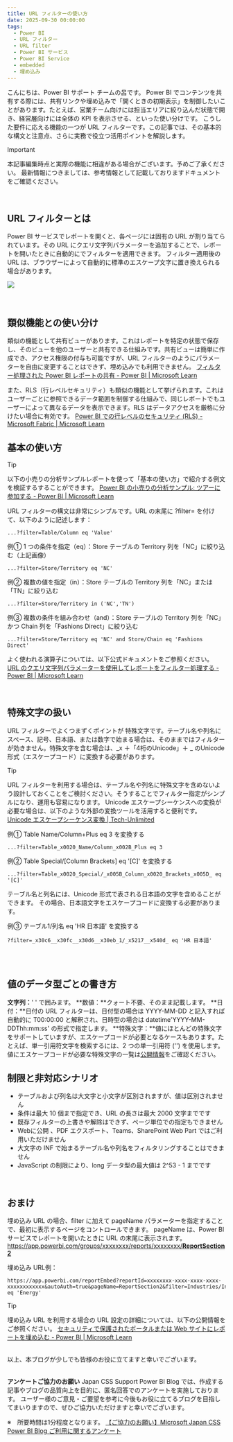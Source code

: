 ```yaml
---
title: URL フィルターの使い方 
date: 2025-09-30 00:00:00 
tags:
  - Power BI
  - URL フィルター
  - URL filter
  - Power BI サービス
  - Power BI Service
  - embedded
  - 埋め込み
---
```

こんにちは、Power BI サポート チームの呂です。
Power BI でコンテンツを共有する際には、共有リンクや埋め込みで「開くときの初期表示」を制御したいことがあります。たとえば、営業チーム向けには担当エリアに絞り込んだ状態で開き、経営層向けには全体の KPI を表示させる、といった使い分けです。
こうした要件に応える機能の一つが URL フィルターです。この記事では、その基本的な構文と注意点、さらに実務で役立つ活用ポイントを解説します。

<!-- more -->
> [!IMPORTANT]  
> 本記事編集時点と実際の機能に相違がある場合がございます。予めご了承ください。
> 最新情報につきましては、参考情報として記載しておりますドキュメントをご確認ください。

</br>

## URL フィルターとは 
Power BI サービスでレポートを開くと、各ページには固有の URL が割り当てられています。その URL にクエリ文字列パラメーターを追加することで、レポートを開いたときに自動的にでフィルターを適用できます。 
フィルター適用後の URL は、ブラウザーによって自動的に標準のエスケープ文字に置き換えられる場合があります。 
<div align="left">
<img src="Picture1.png">
</div>

</br>
</br>

## 類似機能との使い分け
類似の機能として共有ビューがあります。これはレポートを特定の状態で保存し、そのビューを他のユーザーと共有できる仕組みです。共有ビューは簡単に作成でき、アクセス権限の付与も可能ですが、URL フィルターのようにパラメーターを自由に変更することはできず、埋め込みでも利用できません。
[フィルター処理された Power BI レポートの共有 - Power BI | Microsoft Learn](https://learn.microsoft.com/ja-jp/power-bi/collaborate-share/service-share-reports)

また、RLS（行レベルセキュリティ）も類似の機能として挙げられます。これはユーザーごとに参照できるデータ範囲を制御する仕組みで、同じレポートでもユーザーによって異なるデータを表示できます。RLS はデータアクセスを厳格に分けたい場合に有効です。
[Power BI での行レベルのセキュリティ (RLS) - Microsoft Fabric | Microsoft Learn](https://learn.microsoft.com/ja-jp/fabric/security/service-admin-row-level-security)
</br>

## 基本の使い方
> [!TIP]
以下の小売りの分析サンプルレポートを使って「基本の使い方」で紹介する例文を検証するすることができます。
[Power BI の小売りの分析サンプル: ツアーに参加する - Power BI | Microsoft Learn](https://learn.microsoft.com/ja-jp/power-bi/create-reports/sample-retail-analysis#get-the-built-in-sample-in-the-power-bi-service)

URL フィルターの構文は非常にシンプルです。URL の末尾に ?filter= を付けて、以下のように記述します：
```
...?filter=Table/Column eq 'Value'
```

例①	1 つの条件を指定（eq）：Store テーブルの Territory 列を「NC」に絞り込む（上記画像）
```
...?filter=Store/Territory eq 'NC'
```

例②	複数の値を指定（in）：Store テーブルの Territory 列を「NC」または「TN」に絞り込む
```
...?filter=Store/Territory in ('NC','TN')
```

例③	複数の条件を組み合わせ（and）：Store テーブルの Territory 列を「NC」かつ Chain 列を「Fashions Direct」に絞り込む
```
...?filter=Store/Territory eq 'NC' and Store/Chain eq 'Fashions Direct'
```

よく使われる演算子については、以下公式ドキュメントをご参照ください。
[URL のクエリ文字列パラメーターを使用してレポートをフィルター処理する - Power BI | Microsoft Learn](https://learn.microsoft.com/ja-jp/power-bi/collaborate-share/service-url-filters#operators)

</br>

## 特殊文字の扱い
URL フィルターでよくつまずくポイントが 特殊文字です。テーブル名や列名にスペース、記号、日本語、または数字で始まる場合は、そのままではフィルターが効きません。特殊文字を含む場合は、_x ＋「4桁のUnicode」＋ _ のUnicode 形式（エスケープコード）に変換する必要があります。

> [!TIP]
URL フィルターを利用する場合は、テーブル名や列名に特殊文字を含めないよう設計しておくことをご検討ください。そうすることでフィルター指定がシンプルになり、運用も容易になります。
Unicode エスケープシーケンスへの変換が必要な場合は、以下のような外部の変換ツールを活用すると便利です。
[Unicode エスケープシーケンス変換 | Tech-Unlimited](https://tech-unlimited.com/escape-unicode.html)

例①	Table Name/Column+Plus eq 3 を変換する
```
...?filter=Table_x0020_Name/Column_x002B_Plus eq 3
```

例②	Table Special/[Column Brackets] eq '[C]' を変換する
```
...?filter=Table_x0020_Special/_x005B_Column_x0020_Brackets_x005D_ eq '[C]'
```

テーブル名と列名には、Unicode 形式で表される日本語の文字を含めることができます。
その場合、日本語文字をエスケープコードに変換する必要があります。

例③	テーブル1/列名 eq 'HR 日本語' を変換する
```
?filter=_x30c6__x30fc__x30d6__x30eb_1/_x5217__x540d_ eq 'HR 日本語'
```

</br>
</br>

## 値のデータ型ごとの書き方
**文字列：**' ' で囲みます。
**数値：**クォート不要、そのまま記載します。
**日付：**日付の URL フィルターは、日付型の場合は YYYY-MM-DD と記入すれば自動的に T00:00:00 と解釈され、日時型の場合は datetime'YYYY-MM-DDThh:mm:ss' の形式で指定します。
**特殊文字：**値にほとんどの特殊文字をサポートしていますが、エスケープコードが必要となるケースもあります。たとえば、単一引用符文字を検索するには、2 つの単一引用符 ('') を使用します。値にエスケープコードが必要な特殊文字の一覧は[公開情報](https://learn.microsoft.com/ja-jp/power-bi/collaborate-share/service-url-filters#special-characters-in-values)をご確認ください。
</br>

## 制限と非対応シナリオ
- テーブルおよび列名は大文字と小文字が区別されますが、値は区別されません
- 条件は最大 10 個まで指定でき、URL の長さは最大 2000 文字までです
- 既存フィルターの上書きや解除はできず、ページ単位での指定もできません
- Webに公開 、PDF エクスポート、Teams、SharePoint Web Part ではご利用いただけません
- 大文字の INF で始まるテーブル名や列名をフィルタリングすることはできません
- JavaScript の制限により、long データ型の最大値は 2^53 - 1 までです

</br>

## おまけ
埋め込み URL の場合、filter に加えて pageName パラメーターを指定することで、最初に表示するページをコントロールできます。
pageName は、Power BI サービスでレポートを開いたときに URL の末尾に表示されます。
https://app.powerbi.com/groups/xxxxxxxx/reports/xxxxxxxx/<u><strong>ReportSection2</strong></u>


埋め込み URL例：
```
https://app.powerbi.com/reportEmbed?reportId=xxxxxxxx-xxxx-xxxx-xxxx-xxxxxxxxxxxx&autoAuth=true&pageName=ReportSection2&filter=Industries/Industry eq 'Energy'
```

> [!TIP]
埋め込み URL を利用する場合の URL 設定の詳細については、以下の公開情報をご参照ください。
[セキュリティで保護されたポータルまたは Web サイトにレポートを埋め込む - Power BI | Microsoft Learn](https://learn.microsoft.com/ja-jp/power-bi/collaborate-share/service-embed-secure#customize-your-embed-experience-by-using-url-settings)

<br>
以上、本ブログが少しでも皆様のお役に立てますと幸いでございます。

<br>
<br>

**アンケートご協力のお願い**
Japan CSS Support Power BI Blog では、作成する記事やブログの品質向上を目的に、匿名回答でのアンケートを実施しております。
ユーザー様のご意見・ご要望を参考に今後もお役に立てるブログを目指してまいりますので、ぜひご協力いただけますと幸いでございます。 

※　所要時間は1分程度となります。
[【ご協力のお願い】Microsoft Japan CSS Power BI Blog ご利用に関するアンケート](https://jpbap-sqlbi.github.io/blog/powerbi/pbi_blogsurvey2022/)